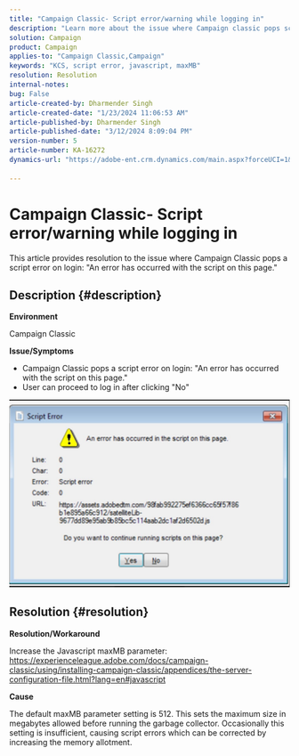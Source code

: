 ```yaml
---
title: "Campaign Classic- Script error/warning while logging in"
description: "Learn more about the issue where Campaign classic pops script error warning while logging. Increase the Javascript maxMB parameter."
solution: Campaign
product: Campaign
applies-to: "Campaign Classic,Campaign"
keywords: "KCS, script error, javascript, maxMB"
resolution: Resolution
internal-notes: 
bug: False
article-created-by: Dharmender Singh
article-created-date: "1/23/2024 11:06:53 AM"
article-published-by: Dharmender Singh
article-published-date: "3/12/2024 8:09:04 PM"
version-number: 5
article-number: KA-16272
dynamics-url: "https://adobe-ent.crm.dynamics.com/main.aspx?forceUCI=1&pagetype=entityrecord&etn=knowledgearticle&id=3eda4c7e-dfb9-ee11-a569-6045bd006149"

---
```

# Campaign Classic- Script error/warning while logging in


This article provides resolution to the issue where Campaign Classic pops a script error on login: "An error has occurred with the script on this page."

## Description {#description}


<b>Environment</b>

Campaign Classic

<b>Issue/Symptoms</b>

- Campaign Classic pops a script error on login: "An error has occurred with the script on this page."
- User can proceed to log in after clicking "No"


![](assets/___3fda4c7e-dfb9-ee11-a569-6045bd006149___.jpeg)


## Resolution {#resolution}


<b>Resolution/Workaround</b>

Increase the Javascript maxMB parameter: https://experienceleague.adobe.com/docs/campaign-classic/using/installing-campaign-classic/appendices/the-server-configuration-file.html?lang=en#javascript

<b>Cause</b>

The default maxMB parameter setting is 512. This sets the maximum size in megabytes allowed before running the garbage collector. Occasionally this setting is insufficient, causing script errors which can be corrected by increasing the memory allotment.
